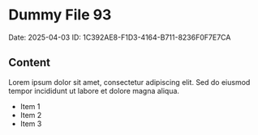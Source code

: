 # Dummy File 93

Date: 2025-04-03
ID: 1C392AE8-F1D3-4164-B711-8236F0F7E7CA

## Content

Lorem ipsum dolor sit amet, consectetur adipiscing elit.
Sed do eiusmod tempor incididunt ut labore et dolore magna aliqua.

* Item 1
* Item 2
* Item 3

